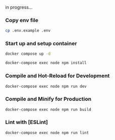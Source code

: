 in progress...

### Copy env file
```sh
cp .env.example .env
```
### Start up and setup container
```sh
docker compose up -d
```
```sh
docker-compose exec node npm install
```
### Compile and Hot-Reload for Development
```sh
docker-compose exec node npm run dev
```
### Compile and Minify for Production
```sh
docker-compose exec node npm run build
```
### Lint with [ESLint]
```sh
docker-compose exec node npm run lint
```
